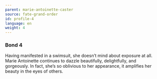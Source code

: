 ```yaml
---
parent: marie-antoinette-caster
source: fate-grand-order
id: profile-4
language: en
weight: 4
---
```


### Bond 4

Having manifested in a swimsuit, she doesn’t mind about exposure at all. Marie Antoinette continues to dazzle beautifully, delightfully, and gorgeously. In fact, she’s so oblivious to her appearance, it amplifies her beauty in the eyes of others.
